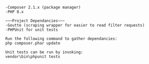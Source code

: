 ~~~Required installs~~~
-Composer 2.1.x (package manager)
-PHP 8.x

~~~Project Dependancies~~~
-Goutte (scraping wrapper for easier to read filter requests)
-PHPUnit for unit tests

Run the following command to gather dependancies:
php composer.phar update

Unit tests can be run by invoking:
vendor\bin\phpunit tests
